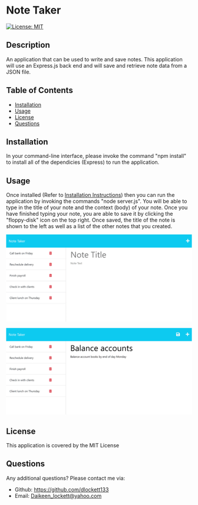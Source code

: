# Note Taker

[![License: MIT](https://img.shields.io/badge/License-MIT-blue.svg)](https://opensource.org/licenses/MIT)

## Description

An application that can be used to write and save notes. This application will use an Express.js back end and will save and retrieve note data from a JSON file.

## Table of Contents

- [Installation](#installation)
- [Usage](#usage)
- [License](#license)
- [Questions](#questions)

## Installation

In your command-line interface, please invoke the command "npm install" to install all of the dependicies (Express) to run the application.

## Usage

Once installed (Refer to [Installation Instructions](#installation)) then you can run the application by invoking the commands "node server.js".
You will be able to type in the title of your note and the context (body) of your note. Once you have finished typing your note, you are able to save it by clicking the "floppy-disk" icon on the top right. Once saved, the title of the note is shown to the left as well as a list of the other notes that you created.

![Existing notes are listed in the left-hand column with empty fields on the right-hand side for the new note’s title and text.](./Assets/11-express-homework-demo-01.png)

![Note titled “Balance accounts” reads, “Balance account books by end of day Monday,” with other notes listed on the left.](./Assets/11-express-homework-demo-02.png)

## License

This application is covered by the MIT License

## Questions

Any additional questions? Please contact me via:

- Github: https://github.com/dlockett133
- Email: Daikeen_lockett@yahoo.com
